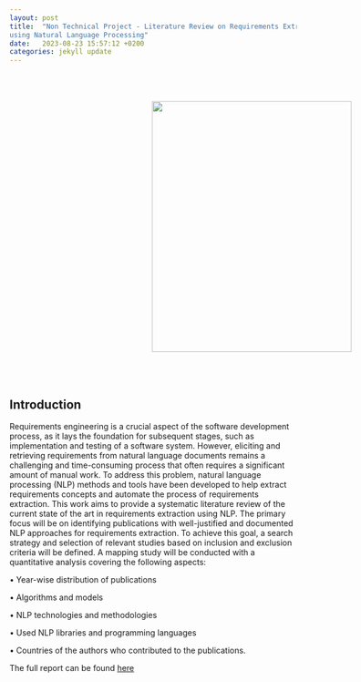 ```yaml
---
layout: post
title:  "Non Technical Project - Literature Review on Requirements Extraction
using Natural Language Processing"
date:   2023-08-23 15:57:12 +0200
categories: jekyll update
---
```


<img src="{{site.baseurl}}/assets/ntp.jpg" width="350" height="440" style="vertical-align:middle;margin:50px 250px">

## Introduction

Requirements engineering is a crucial aspect of the software development process, as it lays
the foundation for subsequent stages, such as implementation and testing of a software
system. However, eliciting and retrieving requirements from natural language documents
remains a challenging and time-consuming process that often requires a significant amount
of manual work. To address this problem, natural language processing (NLP) methods
and tools have been developed to help extract requirements concepts and automate the
process of requirements extraction.
This work aims to provide a systematic literature review of the current state of the art in
requirements extraction using NLP. The primary focus will be on identifying publications
with well-justified and documented NLP approaches for requirements extraction. To
achieve this goal, a search strategy and selection of relevant studies based on inclusion and
exclusion criteria will be defined. A mapping study will be conducted with a quantitative
analysis covering the following aspects:

• Year-wise distribution of publications

• Algorithms and models

• NLP technologies and methodologies

• Used NLP libraries and programming languages

• Countries of the authors who contributed to the publications.

The full report can be found [here]({{site.baseurl}}/assets/NTP-Report.pdf)

[jekyll-docs]: https://jekyllrb.com/docs/home
[jekyll-gh]:   https://github.com/jekyll/jekyll
[jekyll-talk]: https://talk.jekyllrb.com/
